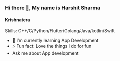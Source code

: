 ### Hi there 👋, My name is Harshit Sharma 
#### Krishnatera

Skills: C++/C/Python/Flutter/Golang/Java/kotlin/Swift


- 🌱 I’m currently learning App Development 
- ⚡ Fun fact: Love the things I do for fun
- Ask me about App development
